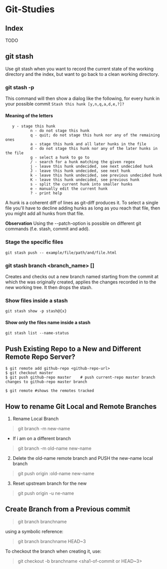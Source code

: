 # Git-Studies

## Index
TODO

## git stash 
Use git stash when you want to record the current state of the working directory and the index, but want to go back to a clean working directory. 

### git stash -p 
This command will then show a dialog like the following, for every hunk in your possible commit
`Stash this hunk [y,n,q,a,d,e,?]?`

#### Meaning of the letters
```
   y - stage this hunk
           n - do not stage this hunk
           q - quit; do not stage this hunk nor any of the remaining ones
           a - stage this hunk and all later hunks in the file
           d - do not stage this hunk nor any of the later hunks in the file
           g - select a hunk to go to
           / - search for a hunk matching the given regex
           j - leave this hunk undecided, see next undecided hunk
           J - leave this hunk undecided, see next hunk
           k - leave this hunk undecided, see previous undecided hunk
           K - leave this hunk undecided, see previous hunk
           s - split the current hunk into smaller hunks
           e - manually edit the current hunk
           ? - print help
```

A hunk is a coherent diff of lines as git-diff produces it. To select a single file you'll have to decline adding hunks as long as you reach that file, then you might add all hunks from that file.

**Observation**
Using the --patch-option is possible on different git commands (f.e. stash, commit and add).

### Stage the specific files
`git stash push -- example/file/path/and/file.html`

### git stash branch <branch_name> [<stashnumber>]
Creates and checks out a new branch named <branchname> starting from the commit at which the <stash> was originally created, applies the changes recorded in <stash> to the new working tree. It then drops the stash. 
   
### Show files inside a stash
`git stash show -p stash@{x}`

#### Show only the files name inside a stash
`git stash list --name-status`

## Push Existing Repo to a New and Different Remote Repo Server?

```
$ git remote add github-repo <github-repo-url>
$ git checkout master
$ git push github-repo master    # push current-repo master branch changes to github-repo master branch

$ git remote #shows the remotes tracked
```

## How to rename Git Local and Remote Branches

1. Rename Local Branch
> git branch -m new-name
   * If i am on a different branch
   > git branch -m old-name new-name
2. Delete the old-name remote branch and PUSH the new-name local branch
> git push origin :old-name new-name

3. Reset upstream branch for the new
> git push origin -u ne-name


## Create Branch from a Previous commit

> git branch branchname <sha1-of-commit>

using a symbolic reference:
> git branch branchname HEAD~3

To checkout the branch when creating it, use:
> git checkout -b branchname <sha1-of-commit or HEAD~3>
